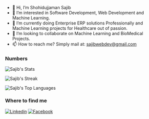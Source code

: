 - 👋 Hi, I’m Shohidujjaman Sajib
- 👀 I’m interested in Software Development, Web Development and Machine Learning.
- 🌱 I’m currently doing Enterprise ERP solutions Professionally and Machine Learning projects for Healthcare out of passion.
- 💞️ I’m looking to collaborate on Machine Learning and BioMedical Projects.
- 📫 How to reach me? Simply mail at: sajibwebdev@gmail.com

### Numbers
![Sajib's Stats](https://github-readme-stats.vercel.app/api?username=sajib-bme-kuet&theme=dark&show_icons=true&hide_border=true&count_private=true)

![Sajib's Streak](https://github-readme-streak-stats.herokuapp.com/?user=sajib-bme-kuet&theme=dark&hide_border=true)

![Sajib's Top Languages](https://github-readme-stats.vercel.app/api/top-langs/?username=sajib-bme-kuet&theme=dark&show_icons=true&hide_border=true&layout=compact)

### Where to find me

[![Linkedin](https://img.shields.io/badge/LinkedIn-0077B5?style=flat-square&logo=linkedin&logoColor=white)](https://www.linkedin.com/in/s-sajib/) 
[![Facebook](https://img.shields.io/badge/Facebook-1877F2?style=flat-square&logo=facebook&logoColor=white)](https://twitter.com/sajib975)

<!---
sajib-bme-kuet/sajib-bme-kuet is a ✨ special ✨ repository because its `README.md` (this file) appears on your GitHub profile.
You can click the Preview link to take a look at your changes.
--->
